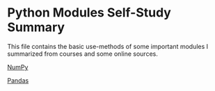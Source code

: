 # Python Modules Self-Study Summary

This file contains the basic use-methods  of some important modules I summarized from courses and some online sources.

[NumPy](https://github.com/huaqingji/python-module-self-study-summary/blob/master/NumPy.ipynb)

[Pandas](https://github.com/huaqingji/python-module-self-study-summary/blob/master/Pandas.ipynb)
